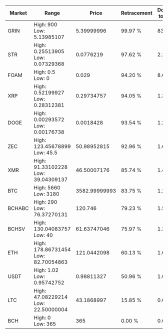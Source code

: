 | Market | Range | Price| Retracement | Doubles to 50% |
| --- | --- | --- | --- | --- |
| GRIN | High: 900<br />Low: 5.13985107 | 5.39999996 | 99.97 % | 83.81 |
| STR | High: 0.25513905<br />Low: 0.07329368 | 0.0776219 | 97.62 % | 2.12 |
| FOAM | High: 0.5<br />Low: 0 | 0.029 | 94.20 % | 8.62 |
| XRP | High: 0.52199927<br />Low: 0.28312381 | 0.29734757 | 94.05 % | 1.35 |
| DOGE | High: 0.00293572<br />Low: 0.00176738 | 0.0018428 | 93.54 % | 1.28 |
| ZEC | High: 123.45678899<br />Low: 45.5 | 50.98952815 | 92.96 % | 1.66 |
| XMR | High: 91.33102228<br />Low: 39.04309137 | 46.50007176 | 85.74 % | 1.40 |
| BTC | High: 5660<br />Low: 3180 | 3582.99999993 | 83.75 % | 1.23 |
| BCHABC | High: 290<br />Low: 76.37270131 | 120.746 | 79.23 % | 1.52 |
| BCHSV | High: 130.04083757<br />Low: 40 | 61.63747046 | 75.97 % | 1.38 |
| ETH | High: 178.86731454<br />Low: 82.70054863 | 121.0442098 | 60.13 % | 1.08 |
| USDT | High: 1.02<br />Low: 0.95742752 | 0.98811327 | 50.96 % | 1.00 |
| LTC | High: 47.08229214<br />Low: 22.50000004 | 43.1868997 | 15.85 % | 0.00 |
| BCH | High: 0<br />Low: 365 | 365 | 0.00 % | 0.00 |
